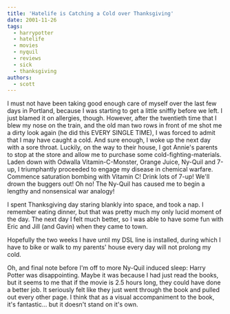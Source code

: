 ```yaml
---
title: 'Hatelife is Catching a Cold over Thanksgiving'
date: 2001-11-26
tags:
  - harrypotter
  - hatelife
  - movies
  - nyquil
  - reviews
  - sick
  - thanksgiving
authors:
  - scott
---
```


I must not have been taking good enough care of myself over the last few days in Portland, because I was starting to get a little sniffly before we left. I just blamed it on allergies, though. However, after the twentieth time that I blew my nose on the train, and the old man two rows in front of me shot me a dirty look again (he did this EVERY SINGLE TIME), I was forced to admit that I may have caught a cold. And sure enough, I woke up the next day with a sore throat. Luckily, on the way to their house, I got Annie's parents to stop at the store and allow me to purchase some cold-fighting-materials. Laden down with Odwalla Vitamin-C-Monster, Orange Juice, Ny-Quil and 7-up, I triumphantly proceeded to engage my disease in chemical warfare. Commence saturation bombing with Vitamin C! Drink lots of 7-up! We'll drown the buggers out! Oh no! The Ny-Quil has caused me to begin a lengthy and nonsensical war analogy!

I spent Thanksgiving day staring blankly into space, and took a nap. I remember eating dinner, but that was pretty much my only lucid moment of the day. The next day I felt much better, so I was able to have some fun with Eric and Jill (and Gavin) when they came to town.

Hopefully the two weeks I have until my DSL line is installed, during which I have to bike or walk to my parents' house every day will not prolong my cold.

Oh, and final note before I'm off to more Ny-Quil induced sleep: Harry Potter was disappointing. Maybe it was because I had just read the books, but it seems to me that if the movie is 2.5 hours long, they could have done a better job. It seriously felt like they just went through the book and pulled out every other page. I think that as a visual accompaniment to the book, it's fantastic... but it doesn't stand on it's own.
